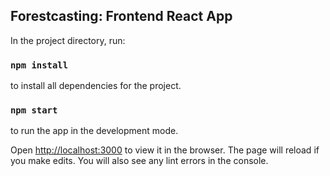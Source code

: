 
## Forestcasting: Frontend React App

In the project directory, run:

### `npm install`

to install all dependencies for the project.<br />

### `npm start`

to run the app in the development mode.<br />

Open [http://localhost:3000](http://localhost:3000) to view it in the browser.
The page will reload if you make edits.
You will also see any lint errors in the console.


